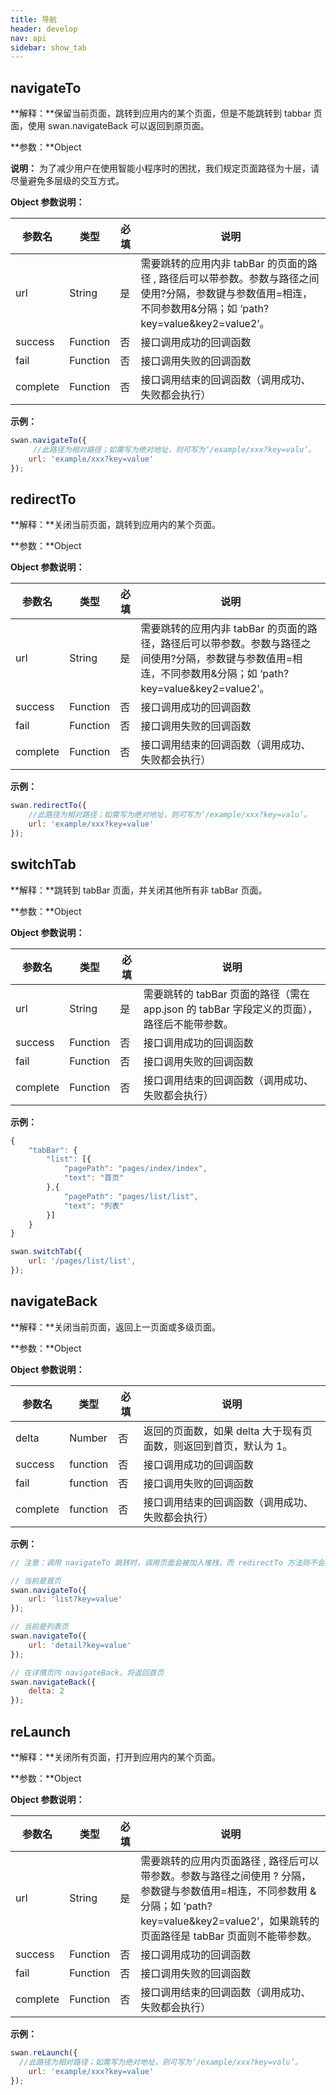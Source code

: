 ```yaml
---
title: 导航
header: develop
nav: api
sidebar: show_tab
---
```

navigateTo
---
**解释：**保留当前页面，跳转到应用内的某个页面，但是不能跳转到 tabbar 页面，使用 swan.navigateBack 可以返回到原页面。

**参数：**Object

**说明：**
为了减少用户在使用智能小程序时的困扰，我们规定页面路径为十层，请尽量避免多层级的交互方式。

**Object 参数说明：**

|参数名 |类型  |必填  |说明|
|---- | ---- | ---- |---- |
|url |String  |是|   需要跳转的应用内非 tabBar 的页面的路径 , 路径后可以带参数。参数与路径之间使用?分隔，参数键与参数值用=相连，不同参数用&分隔；如 ‘path?key=value&key2=value2’。|
|success| Function  |  否  | 接口调用成功的回调函数|
|fail  |  Function  |  否  | 接口调用失败的回调函数|
|complete  |  Function  |  否 |  接口调用结束的回调函数（调用成功、失败都会执行）|

**示例：**
<!-- <a href="swanide://fragment/dd7e70fdad89cca08b0a8a54e12a0b9c1540396427" title="在开发者工具中预览效果" target="_blank">在开发者工具中预览效果 </a> -->
```js
swan.navigateTo({
     //此路径为相对路径；如需写为绝对地址，则可写为‘/example/xxx?key=valu’。
    url: 'example/xxx?key=value'  
});
```
<!-- #### 错误码

**Andriod**

|错误码|说明|
|--|--|
|201|解析失败，请检查调起协议是否合法。|

**iOS**

|错误码|说明|
|--|--|
|202|解析失败，请检查参数是否正确。|
|1001|下载子包失败| -->


redirectTo
---
**解释：**关闭当前页面，跳转到应用内的某个页面。

**参数：**Object

**Object 参数说明：**

|参数名 |类型  |必填  |说明|
|---- | ---- | ---- |---- |
|url |String | 是  | 需要跳转的应用内非 tabBar 的页面的路径，路径后可以带参数。参数与路径之间使用?分隔，参数键与参数值用=相连，不同参数用&分隔；如 ‘path?key=value&key2=value2’。|
|success| Function |   否  | 接口调用成功的回调函数|
|fail   | Function |   否  | 接口调用失败的回调函数|
|complete  |  Function  |  否 |  接口调用结束的回调函数（调用成功、失败都会执行）|


**示例：**

```js
swan.redirectTo({
    //此路径为相对路径；如需写为绝对地址，则可写为‘/example/xxx?key=valu’。
    url: 'example/xxx?key=value'
});
```
<!-- #### 错误码

**Andriod**

|错误码|说明|
|--|--|
|201|解析失败，请检查调起协议是否合法。|
|202|解析失败，请检查参数是否正确。|
|1001|执行失败|

**iOS**

|错误码|说明|
|--|--|
|202|解析失败，请检查参数是否正确。|
|1001|下载子包失败| -->

switchTab
---
**解释：**跳转到 tabBar 页面，并关闭其他所有非 tabBar 页面。

**参数：**Object

**Object 参数说明：**

|参数名 |类型  |必填  |说明|
|---- | ---- | ---- |---- |
|url |String | 是  | 需要跳转的 tabBar 页面的路径（需在 app.json 的 tabBar 字段定义的页面），路径后不能带参数。|
|success |Function  |  否  | 接口调用成功的回调函数|
|fail   | Function |   否  | 接口调用失败的回调函数|
|complete |   Function |   否 |  接口调用结束的回调函数（调用成功、失败都会执行）|

**示例：**

```js
{
    "tabBar": {
        "list": [{
            "pagePath": "pages/index/index",
            "text": "首页"
        },{
            "pagePath": "pages/list/list",
            "text": "列表"
        }]
    }
}
```

```js
swan.switchTab({
    url: '/pages/list/list',
});
```
<!-- #### 错误码

**Andriod**

|错误码|说明|
|--|--|
|202|解析失败，请检查参数是否正确。|
|1001|执行失败|

**iOS**

|错误码|说明|
|--|--|
|202|解析失败，请检查参数是否正确。| -->

navigateBack
---
**解释：**关闭当前页面，返回上一页面或多级页面。

**参数：**Object

**Object 参数说明：**

|参数名 |类型  |必填  |说明|
|---- | ---- | ---- |---- |
|delta  | Number | 否  | 返回的页面数，如果 delta 大于现有页面数，则返回到首页，默认为 1。|
|success|	function|		否|	接口调用成功的回调函数|	
|fail|	function|		否|	接口调用失败的回调函数|	
|complete|	function|		否|	接口调用结束的回调函数（调用成功、失败都会执行）|


**示例：**

```js
// 注意：调用 navigateTo 跳转时，调用页面会被加入堆栈，而 redirectTo 方法则不会。见下方示例代码

// 当前是首页
swan.navigateTo({
    url: 'list?key=value'
});

// 当前是列表页
swan.navigateTo({
    url: 'detail?key=value'
});

// 在详情页内 navigateBack，将返回首页
swan.navigateBack({
    delta: 2
});

```
<!-- #### 错误码

**Andriod**

|错误码|说明|
|--|--|
|201|解析失败，请检查调起协议是否合法。|
|1001|执行失败|

**iOS**

|错误码|说明|
|--|--|
|202|解析失败，请检查参数是否正确。| -->

reLaunch
---
**解释：**关闭所有页面，打开到应用内的某个页面。

**参数：**Object

**Object 参数说明：**

|参数名 |类型  |必填  |说明|
|---- | ---- | ---- |---- |
|url |String | 是|   需要跳转的应用内页面路径 , 路径后可以带参数。参数与路径之间使用 ? 分隔，参数键与参数值用=相连，不同参数用 & 分隔；如 ‘path?key=value&key2=value2’，如果跳转的页面路径是 tabBar 页面则不能带参数。|
|success| Function |   否 |  接口调用成功的回调函数|
|fail   | Function  |  否  | 接口调用失败的回调函数|
|complete  |  Function  |  否 |  接口调用结束的回调函数（调用成功、失败都会执行）|


**示例：**

```js
swan.reLaunch({
  //此路径为相对路径；如需写为绝对地址，则可写为‘/example/xxx?key=valu’。
    url: 'example/xxx?key=value'
});
```
<!-- #### 错误码

**Andriod**

|错误码|说明|
|--|--|
|201|解析失败，请检查调起协议是否合法。|
|202|解析失败，请检查参数是否正确。|
|1001|执行失败|

**iOS**

|错误码|说明|
|--|--|
|202|解析失败，请检查参数是否正确。|
|1001|下载子包失败| -->